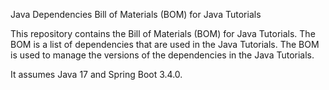 Java Dependencies Bill of Materials (BOM) for Java Tutorials

This repository contains the Bill of Materials (BOM) for Java Tutorials. The BOM is a list of dependencies that are used in the Java Tutorials. The BOM is used to manage the versions of the dependencies in the Java Tutorials.

It assumes Java 17 and Spring Boot 3.4.0.